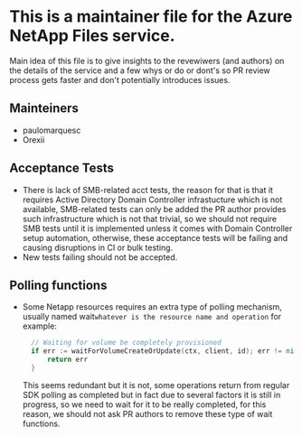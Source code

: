 # This is a maintainer file for the Azure NetApp Files service.

Main idea of this file is to give insights to the revewiwers (and authors) on the details of the service and a few whys or do or dont's so PR review process gets faster and don't potentially introduces issues.

## Mainteiners
- paulomarquesc
- Orexii

## Acceptance Tests
- There is lack of SMB-related acct tests, the reason for that is that it requires Active Directory Domain Controller infrastucture which is not available, SMB-related tests can only be added the PR author provides such infrastructure which is not that trivial, so we should not require SMB tests until it is implemented unless it comes with Domain Controller setup automation, otherwise, these acceptance tests will be failing and causing disruptions in CI or bulk testing.
- New tests failing should not be accepted.

## Polling functions
- Some Netapp resources requires an extra type of polling mechanism, usually named wait`whatever is the resource name and operation` for example:

  ```go
    // Waiting for volume be completely provisioned
    if err := waitForVolumeCreateOrUpdate(ctx, client, id); err != nil {
        return err
    }
  ```	
  This seems redundant but it is not, some operations return from regular SDK polling as completed but in fact due to several factors it is still in progress, so we need to wait for it to be really completed, for this reason, we should not ask PR authors to remove these type of wait functions.